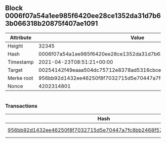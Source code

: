 ## Block 0006f07a54a1ee985f6420ee28ce1352da31d7b63b066318b20875f407ae1091

Attribute | Value
--- | ---
Height | 32345
Hash | 0006f07a54a1ee985f6420ee28ce1352da31d7b63b066318b20875f407ae1091
Timestamp | 2021-04-23T08:51:21+00:00
Target | 00254142f49eaaa504dc75712e8378ad5316cbcead634704b3734b6271167cc4
Merke root | 956bb92d1432ee46250f8f7032715d5e70447a7fc8bb2468f57e9f642d2dfaa4
Nonce | 4202314801

```

```

### Transactions

Hash | Amount
--- | ---
[956bb92d1432ee46250f8f7032715d5e70447a7fc8bb2468f57e9f642d2dfaa4](956bb92d1432ee46250f8f7032715d5e70447a7fc8bb2468f57e9f642d2dfaa4.md) | 10.00000000 SKEPTI 
